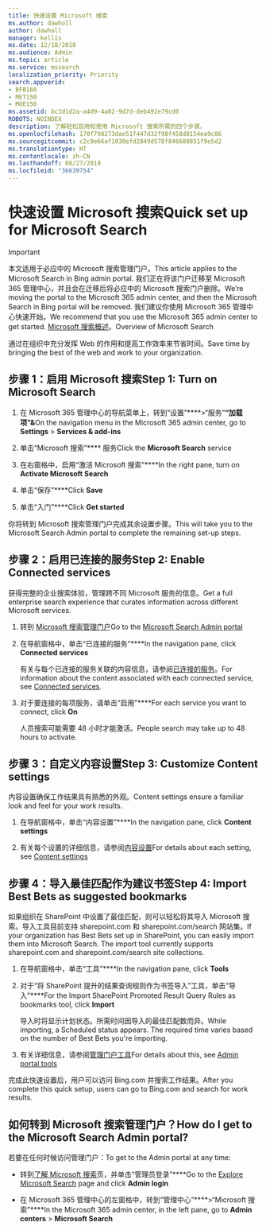 ```yaml
---
title: 快速设置 Microsoft 搜索
ms.author: dawholl
author: dawholl
manager: kellis
ms.date: 12/18/2018
ms.audience: Admin
ms.topic: article
ms.service: mssearch
localization_priority: Priority
search.appverid:
- BFB160
- MET150
- MOE150
ms.assetid: bc3d1d2a-a4d9-4a02-9d7d-deb492e79cd0
ROBOTS: NOINDEX
description: 了解轻松启用和使用 Microsoft 搜索所需的四个步骤。
ms.openlocfilehash: 170f798273dae51f447d32f98f458d0154ea9c86
ms.sourcegitcommit: c2c9e66af1038efd2849d578f846680851f9e5d2
ms.translationtype: HT
ms.contentlocale: zh-CN
ms.lasthandoff: 08/27/2019
ms.locfileid: "36639754"
---
```

# <a name="quick-set-up-for-microsoft-search"></a><span data-ttu-id="b5bb0-103">快速设置 Microsoft 搜索</span><span class="sxs-lookup"><span data-stu-id="b5bb0-103">Quick set up for Microsoft Search</span></span>

> [!IMPORTANT]
> <span data-ttu-id="b5bb0-104">本文适用于必应中的 Microsoft 搜索管理门户。</span><span class="sxs-lookup"><span data-stu-id="b5bb0-104">This article applies to the Microsoft Search in Bing admin portal.</span></span> <span data-ttu-id="b5bb0-105">我们正在将该门户迁移至 Microsoft 365 管理中心，并且会在迁移后将必应中的 Microsoft 搜索门户删除。</span><span class="sxs-lookup"><span data-stu-id="b5bb0-105">We’re moving the portal to the Microsoft 365 admin center, and then the Microsoft Search in Bing portal will be removed.</span></span> <span data-ttu-id="b5bb0-106">我们建议你使用 Microsoft 365 管理中心快速开始。</span><span class="sxs-lookup"><span data-stu-id="b5bb0-106">We recommend that you use the Microsoft 365 admin center to get started.</span></span> <span data-ttu-id="b5bb0-107">[Microsoft 搜索概述](overview-microsoft-search.md)。</span><span class="sxs-lookup"><span data-stu-id="b5bb0-107">Overview of Microsoft Search</span></span>
    
<span data-ttu-id="b5bb0-108">通过在组织中充分发挥 Web 的作用和提高工作效率来节省时间。</span><span class="sxs-lookup"><span data-stu-id="b5bb0-108">Save time by bringing the best of the web and work to your organization.</span></span>
  
## <a name="step-1-turn-on-microsoft-search"></a><span data-ttu-id="b5bb0-109">步骤 1：启用 Microsoft 搜索</span><span class="sxs-lookup"><span data-stu-id="b5bb0-109">Step 1: Turn on Microsoft Search</span></span>

1. <span data-ttu-id="b5bb0-110">在 Microsoft 365 管理中心的导航菜单上，转到“设置”\*\*\*\*\>“服务”**“加载项”&amp;**</span><span class="sxs-lookup"><span data-stu-id="b5bb0-110">On the navigation menu in the Microsoft 365 admin center, go to **Settings** \> **Services &amp; add-ins**</span></span>
    
2. <span data-ttu-id="b5bb0-111">单击“Microsoft 搜索”\*\*\*\* 服务</span><span class="sxs-lookup"><span data-stu-id="b5bb0-111">Click the **Microsoft Search** service</span></span> 
    
3. <span data-ttu-id="b5bb0-112">在右窗格中，启用“激活 Microsoft 搜索”\*\*\*\*</span><span class="sxs-lookup"><span data-stu-id="b5bb0-112">In the right pane, turn on **Activate Microsoft Search**</span></span>
    
4. <span data-ttu-id="b5bb0-113">单击“保存”\*\*\*\*</span><span class="sxs-lookup"><span data-stu-id="b5bb0-113">Click **Save**</span></span>
    
5. <span data-ttu-id="b5bb0-114">单击“入门”\*\*\*\*</span><span class="sxs-lookup"><span data-stu-id="b5bb0-114">Click **Get started**</span></span>
  
<span data-ttu-id="b5bb0-115">你将转到 Microsoft 搜索管理门户完成其余设置步骤。</span><span class="sxs-lookup"><span data-stu-id="b5bb0-115">This will take you to the Microsoft Search Admin portal to complete the remaining set-up steps.</span></span>
    
## <a name="step-2-enable-connected-services"></a><span data-ttu-id="b5bb0-116">步骤 2：启用已连接的服务</span><span class="sxs-lookup"><span data-stu-id="b5bb0-116">Step 2: Enable Connected services</span></span>

<span data-ttu-id="b5bb0-117">获得完整的企业搜索体验，管理跨不同 Microsoft 服务的信息。</span><span class="sxs-lookup"><span data-stu-id="b5bb0-117">Get a full enterprise search experience that curates information across different Microsoft services.</span></span>
  
1. <span data-ttu-id="b5bb0-118">转到 [Microsoft 搜索管理门户](https://www.bingforbusiness.com/admin)</span><span class="sxs-lookup"><span data-stu-id="b5bb0-118">Go to the [Microsoft Search Admin portal](https://www.bingforbusiness.com/admin)</span></span>
    
2. <span data-ttu-id="b5bb0-119">在导航窗格中，单击“已连接的服务”\*\*\*\*</span><span class="sxs-lookup"><span data-stu-id="b5bb0-119">In the navigation pane, click **Connected services**</span></span>
    
    <span data-ttu-id="b5bb0-120">有关与每个已连接的服务关联的内容信息，请参阅[已连接的服务](connected-services.md)。</span><span class="sxs-lookup"><span data-stu-id="b5bb0-120">For information about the content associated with each connected service, see [Connected services](connected-services.md).</span></span>
    
3. <span data-ttu-id="b5bb0-121">对于要连接的每项服务，请单击“启用”\*\*\*\*</span><span class="sxs-lookup"><span data-stu-id="b5bb0-121">For each service you want to connect, click **On**</span></span>
    
    <span data-ttu-id="b5bb0-122">人员搜索可能需要 48 小时才能激活。</span><span class="sxs-lookup"><span data-stu-id="b5bb0-122">People search may take up to 48 hours to activate.</span></span>
    
## <a name="step-3-customize-content-settings"></a><span data-ttu-id="b5bb0-123">步骤 3：自定义内容设置</span><span class="sxs-lookup"><span data-stu-id="b5bb0-123">Step 3: Customize Content settings</span></span>

<span data-ttu-id="b5bb0-124">内容设置确保工作结果具有熟悉的外观。</span><span class="sxs-lookup"><span data-stu-id="b5bb0-124">Content settings ensure a familiar look and feel for your work results.</span></span> 
  
1. <span data-ttu-id="b5bb0-125">在导航窗格中，单击“内容设置”\*\*\*\*</span><span class="sxs-lookup"><span data-stu-id="b5bb0-125">In the navigation pane, click **Content settings**</span></span>
    
2. <span data-ttu-id="b5bb0-126">有关每个设置的详细信息，请参阅[内容设置](content-settings.md)</span><span class="sxs-lookup"><span data-stu-id="b5bb0-126">For details about each setting, see [Content settings](content-settings.md)</span></span>
    
## <a name="step-4-import-best-bets-as-suggested-bookmarks"></a><span data-ttu-id="b5bb0-127">步骤 4：导入最佳匹配作为建议书签</span><span class="sxs-lookup"><span data-stu-id="b5bb0-127">Step 4: Import Best Bets as suggested bookmarks</span></span>

<span data-ttu-id="b5bb0-p102">如果组织在 SharePoint 中设置了最佳匹配，则可以轻松将其导入 Microsoft 搜索。导入工具目前支持 sharepoint.com 和 sharepoint.com/search 网站集。</span><span class="sxs-lookup"><span data-stu-id="b5bb0-p102">If your organization has Best Bets set up in SharePoint, you can easily import them into Microsoft Search. The import tool currently supports sharepoint.com and sharepoint.com/search site collections.</span></span> 
  
1. <span data-ttu-id="b5bb0-130">在导航窗格中，单击“工具”\*\*\*\*</span><span class="sxs-lookup"><span data-stu-id="b5bb0-130">In the navigation pane, click **Tools**</span></span>
    
2. <span data-ttu-id="b5bb0-131">对于“将 SharePoint 提升的结果查询规则作为书签导入”工具，单击“导入”\*\*\*\*</span><span class="sxs-lookup"><span data-stu-id="b5bb0-131">For the Import SharePoint Promoted Result Query Rules as bookmarks tool, click **Import**</span></span>
    
    <span data-ttu-id="b5bb0-p103">导入时将显示计划状态。所需时间因导入的最佳匹配数而异。</span><span class="sxs-lookup"><span data-stu-id="b5bb0-p103">While importing, a Scheduled status appears. The required time varies based on the number of Best Bets you're importing.</span></span>
    
3. <span data-ttu-id="b5bb0-134">有关详细信息，请参阅[管理门户工具](admin-portal-tools.md)</span><span class="sxs-lookup"><span data-stu-id="b5bb0-134">For details about this, see [Admin portal tools](admin-portal-tools.md)</span></span>
    
<span data-ttu-id="b5bb0-135">完成此快速设置后，用户可以访问 Bing.com 并搜索工作结果。</span><span class="sxs-lookup"><span data-stu-id="b5bb0-135">After you complete this quick setup, users can go to Bing.com and search for work results.</span></span> 
  
## <a name="how-do-i-get-to-the-microsoft-search-admin-portal"></a><span data-ttu-id="b5bb0-136">如何转到 Microsoft 搜索管理门户？</span><span class="sxs-lookup"><span data-stu-id="b5bb0-136">How do I get to the Microsoft Search Admin portal?</span></span>

<span data-ttu-id="b5bb0-137">若要在任何时候访问管理门户：</span><span class="sxs-lookup"><span data-stu-id="b5bb0-137">To get to the Admin portal at any time:</span></span>
  
- <span data-ttu-id="b5bb0-138">转到[了解 Microsoft 搜索](https://www.bing.com/business/explore)页，并单击“管理员登录”\*\*\*\*</span><span class="sxs-lookup"><span data-stu-id="b5bb0-138">Go to the [Explore Microsoft Search](https://www.bing.com/business/explore) page and click **Admin login**</span></span>
    
- <span data-ttu-id="b5bb0-139">在 Microsoft 365 管理中心的左窗格中，转到“管理中心”\*\*\*\*\>“Microsoft 搜索”\*\*\*\*</span><span class="sxs-lookup"><span data-stu-id="b5bb0-139">In the Microsoft 365 admin center, in the left pane, go to **Admin centers** \> **Microsoft Search**</span></span>

  

